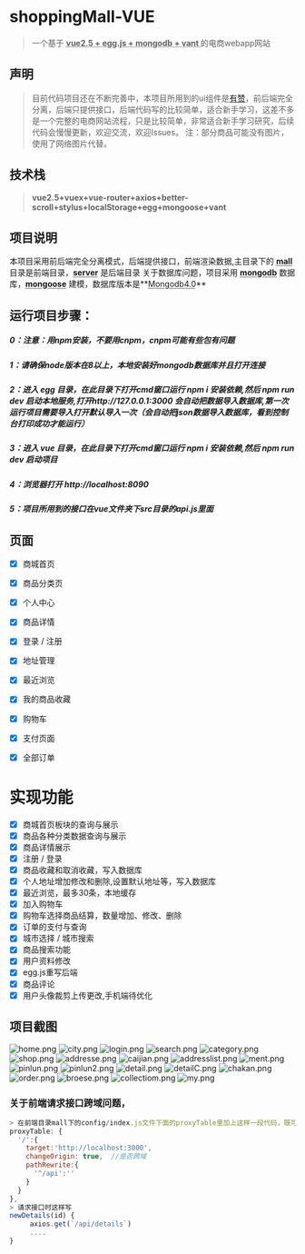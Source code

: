 

# shoppingMall-VUE

> 一个基于 **<abbr title="Hyper Text Markup Language">vue2.5 + egg.js + mongodb + vant </abbr>** 的电商webapp网站


## 声明
>目前代码项目还在不断完善中，本项目所用到的ui组件是[有赞](https://github.com/youzan/vant)，前后端完全分离，后端只提供接口，后端代码写的比较简单，适合新手学习，这差不多是一个完整的电商网站流程，只是比较简单，非常适合新手学习研究，后续代码会慢慢更新，欢迎交流，欢迎Issues。
注：部分商品可能没有图片，使用了网络图片代替。

## 技术栈

> **vue2.5+vuex+vue-router+axios+better-scroll+stylus+localStorage+egg+mongoose+vant**


## 项目说明

本项目采用前后端完全分离模式，后端提供接口，前端渲染数据,主目录下的 **<abbr title="Hyper Text Markup Language">mall</abbr>** 目录是前端目录，**<abbr title="Hyper Text Markup Language">server</abbr>** 是后端目录
关于数据库问题，项目采用 **<abbr title="Hyper Text Markup Language">mongodb</abbr>** 数据库，**<abbr title="Hyper Text Markup Language">mongoose</abbr>** 建模，数据库版本是**<abbr title="Hyper Text Markup Language">Mongodb4.0</abbr>**


## 运行项目步骤：

##### 0：注意：用npm安装，不要用cnpm，cnpm可能有些包有问题

##### 1：请确保node版本在8以上，本地安装好mongodb数据库并且打开连接

##### 2：进入 egg 目录，在此目录下打开cmd窗口运行 npm i 安装依赖,然后 npm run dev 启动本地服务,打开http://127.0.0.1:3000  会自动把数据导入数据库,第一次运行项目需要导入打开默认导入一次（会自动把json数据导入数据库，看到控制台打印成功才能运行）

##### 3：进入 vue 目录，在此目录下打开cmd窗口运行 npm i 安装依赖,然后 npm run dev 启动项目

##### 4：浏览器打开 http://localhost:8090 

##### 5：项目所用到的接口在vue文件夹下src目录的api.js里面


## 页面
- [x] 商城首页
- [x] 商品分类页
- [x] 个人中心
- [x] 商品详情
- [x] 登录 / 注册
- [x] 地址管理
- [x] 最近浏览
- [x] 我的商品收藏
- [x] 购物车
- [x] 支付页面
- [x] 全部订单


# 实现功能
- [x] 商城首页板块的查询与展示
- [x] 商品各种分类数据查询与展示
- [x] 商品详情展示
- [x] 注册 / 登录
- [x] 商品收藏和取消收藏，写入数据库
- [x] 个人地址增加修改和删除,设置默认地址等，写入数据库
- [x] 最近浏览，最多30条，本地缓存
- [x] 加入购物车
- [x] 购物车选择商品结算，数量增加、修改、删除
- [x] 订单的支付与查询
- [x] 城市选择 / 城市搜索
- [x] 商品搜索功能
- [x] 用户资料修改
- [x] egg.js重写后端
- [x] 商品评论
- [x] 用户头像裁剪上传更改,手机端待优化

## 项目截图
![home.png](./images/home.png)
![city.png](./images/city.png)
![login.png](./images/login.png)
![search.png](./images/search.png)
![category.png](./images/category.png)
![shop.png](./images/shop.png)
![addresse.png](./images/addresse.png)
![caijian.png](./images/caijian.png)
![addresslist.png](./images/addresslist.png)
![ment.png](./images/ment.png)
![pinlun.png](./images/pinlun.png)
![pinlun2.png](./images/pinlun2.png)
![detail.png](./images/detail.png)
![detailC.png](./images/detailC.png)
![chakan.png](./images/chakan.png)
![order.png](./images/order.png)
![broese.png](./images/broese.png)
![collectiom.png](./images/collectiom.png)
![my.png](./images/my.png)


### 关于前端请求接口跨域问题，
```js
> 在前端目录mall下的config/index.js文件下面的proxyTable里加上这样一段代码，既可跨域,只适用于开发环境，3000是端口号。
proxyTable: {
  '/':{
    target:'http://localhost:3000',
    changeOrigin: true,  //是否跨域
    pathRewrite:{
      '^/api':''
    }
  }
},
> 请求接口时这样写
newDetails(id) {
     axios.get(`/api/details`)
	 ....
}
```







